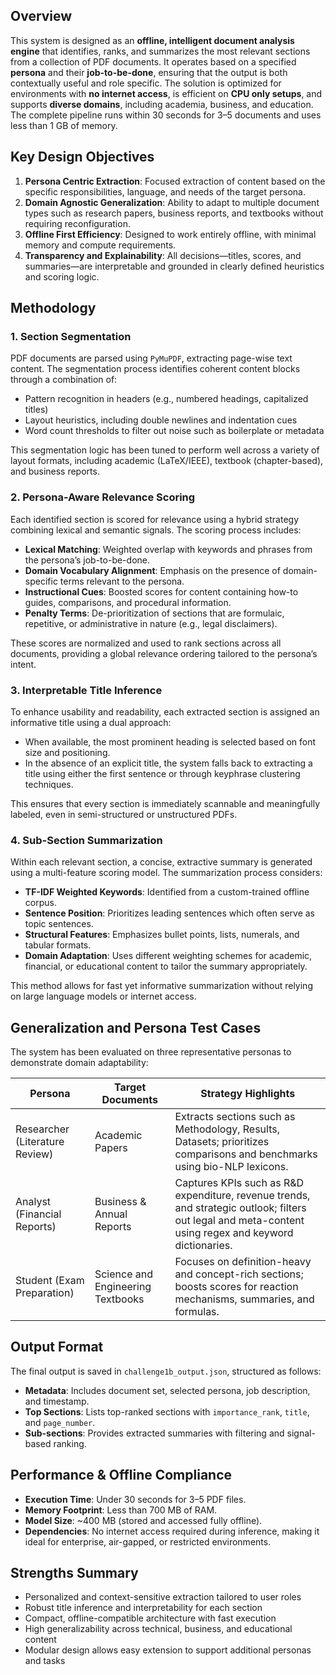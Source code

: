 ## Overview
This system is designed as an **offline, intelligent document analysis engine** that identifies, ranks, and summarizes the most relevant sections from a collection of PDF documents. It operates based on a specified **persona** and their **job-to-be-done**, ensuring that the output is both contextually useful and role specific. The solution is optimized for environments with **no internet access**, is efficient on **CPU only setups**, and supports **diverse domains**, including academia, business, and education. The complete pipeline runs within 30 seconds for 3–5 documents and uses less than 1 GB of memory.

## Key Design Objectives
1. **Persona Centric Extraction**: Focused extraction of content based on the specific responsibilities, language, and needs of the target persona.
2. **Domain Agnostic Generalization**: Ability to adapt to multiple document types such as research papers, business reports, and textbooks without requiring reconfiguration.
3. **Offline First Efficiency**: Designed to work entirely offline, with minimal memory and compute requirements.
4. **Transparency and Explainability**: All decisions—titles, scores, and summaries—are interpretable and grounded in clearly defined heuristics and scoring logic.

## Methodology
### 1. Section Segmentation
PDF documents are parsed using `PyMuPDF`, extracting page-wise text content. The segmentation process identifies coherent content blocks through a combination of:

* Pattern recognition in headers (e.g., numbered headings, capitalized titles)
* Layout heuristics, including double newlines and indentation cues
* Word count thresholds to filter out noise such as boilerplate or metadata

This segmentation logic has been tuned to perform well across a variety of layout formats, including academic (LaTeX/IEEE), textbook (chapter-based), and business reports.

### 2. Persona-Aware Relevance Scoring
Each identified section is scored for relevance using a hybrid strategy combining lexical and semantic signals. The scoring process includes:

* **Lexical Matching**: Weighted overlap with keywords and phrases from the persona’s job-to-be-done.
* **Domain Vocabulary Alignment**: Emphasis on the presence of domain-specific terms relevant to the persona.
* **Instructional Cues**: Boosted scores for content containing how-to guides, comparisons, and procedural information.
* **Penalty Terms**: De-prioritization of sections that are formulaic, repetitive, or administrative in nature (e.g., legal disclaimers).

These scores are normalized and used to rank sections across all documents, providing a global relevance ordering tailored to the persona’s intent.

### 3. Interpretable Title Inference
To enhance usability and readability, each extracted section is assigned an informative title using a dual approach:

* When available, the most prominent heading is selected based on font size and positioning.
* In the absence of an explicit title, the system falls back to extracting a title using either the first sentence or through keyphrase clustering techniques.

This ensures that every section is immediately scannable and meaningfully labeled, even in semi-structured or unstructured PDFs.

### 4. Sub-Section Summarization
Within each relevant section, a concise, extractive summary is generated using a multi-feature scoring model. The summarization process considers:

* **TF-IDF Weighted Keywords**: Identified from a custom-trained offline corpus.
* **Sentence Position**: Prioritizes leading sentences which often serve as topic sentences.
* **Structural Features**: Emphasizes bullet points, lists, numerals, and tabular formats.
* **Domain Adaptation**: Uses different weighting schemes for academic, financial, or educational content to tailor the summary appropriately.

This method allows for fast yet informative summarization without relying on large language models or internet access.

## Generalization and Persona Test Cases
The system has been evaluated on three representative personas to demonstrate domain adaptability:

| **Persona**                    | **Target Documents**              | **Strategy Highlights**                                                                                                                                 |
| ------------------------------ | --------------------------------- | ------------------------------------------------------------------------------------------------------------------------------------------------------- |
| Researcher (Literature Review) | Academic Papers                   | Extracts sections such as Methodology, Results, Datasets; prioritizes comparisons and benchmarks using bio-NLP lexicons.                                |
| Analyst (Financial Reports)    | Business & Annual Reports         | Captures KPIs such as R\&D expenditure, revenue trends, and strategic outlook; filters out legal and meta-content using regex and keyword dictionaries. |
| Student (Exam Preparation)     | Science and Engineering Textbooks | Focuses on definition-heavy and concept-rich sections; boosts scores for reaction mechanisms, summaries, and formulas.                                  |

## Output Format
The final output is saved in `challenge1b_output.json`, structured as follows:

* **Metadata**: Includes document set, selected persona, job description, and timestamp.
* **Top Sections**: Lists top-ranked sections with `importance_rank`, `title`, and `page_number`.
* **Sub-sections**: Provides extracted summaries with filtering and signal-based ranking.

## Performance & Offline Compliance
* **Execution Time**: Under 30 seconds for 3–5 PDF files.
* **Memory Footprint**: Less than 700 MB of RAM.
* **Model Size**: \~400 MB (stored and accessed fully offline).
* **Dependencies**: No internet access required during inference, making it ideal for enterprise, air-gapped, or restricted environments.

## Strengths Summary
* Personalized and context-sensitive extraction tailored to user roles
* Robust title inference and interpretability for each section
* Compact, offline-compatible architecture with fast execution
* High generalizability across technical, business, and educational content
* Modular design allows easy extension to support additional personas and tasks

